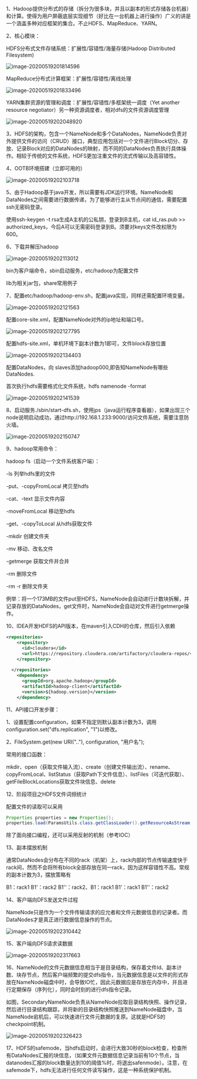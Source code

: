1、Hadoop提供分布式的存储（拆分为很多块，并且以副本的形式存储各台机器）和计算。使得为用户屏蔽底层实现细节（好比在一台机器上进行操作）广义的讲是一个涵盖多种对应框架的集合。不止HDFS、MapReduce、YARN。

2、核心模块：

  HDFS分布式文件存储系统：扩展性/容错性/海量存储(Hadoop Distributed Filesystem)

![image-20200519201814596](https://imagebag.oss-cn-chengdu.aliyuncs.com/img/image-20200519201814596.png)

MapReduce分布式计算框架：扩展性/容错性/离线处理

![image-20200519201833496](https://imagebag.oss-cn-chengdu.aliyuncs.com/img/image-20200519201833496.png)

YARN集群资源的管理和调度：扩展性/容错性/多框架统一调度（Yet another resource negotiator）另一种资源调度者，相对dfs的文件资源调度管理

![image-20200519202048920](https://imagebag.oss-cn-chengdu.aliyuncs.com/img/image-20200519202121563.png)

3、HDFS的架构，包含一个NameNode和多个DataNodes，NameNode负责对外提供文件的访问（CRUD）接口，典型应用包括对一个文件进行Block切分、存放、记录Block对应的DataNodes的映射，而不同的DataNodes负责执行具体操作。相较于传统的文件系统，HDFS更加注重文件的流式传输以及高容错性。

4、OOTB环境搭建（立即可用的）

![image-20200519202103718](https://imagebag.oss-cn-chengdu.aliyuncs.com/img/image-20200519202048920.png)

5、由于Hadoop基于java开发，所以需要有JDK运行环境。NameNode和DataNodes之间需要进行数据传递，为了能够进行主从节点间的通信，需要配置ssh无密码登录。

使用ssh-keygen -t rsa生成A主机的公私钥，登录到B主机，cat id_ras.pub >> authorized_keys，今后A可以无需密码登录到B。须要对keys文件改权限为600。

6、下载并解压hadoop

![image-20200519202113012](https://imagebag.oss-cn-chengdu.aliyuncs.com/img/image-20200519202127795.png)

bin为客户端命令，sbin启动服务，etc/hadoop为配置文件

lib为相关jar包，share常用例子

7、配置etc/hadoop/hadoop-env.sh，配置java实现，同样还需配置环境变量。

![image-20200519202121563](https://imagebag.oss-cn-chengdu.aliyuncs.com/img/image-20200519202141539.png)

配置core-site.xml，配置NameNode对外的ip地址和端口号。

![image-20200519202127795](https://imagebag.oss-cn-chengdu.aliyuncs.com/img/image-20200519202113012.png)

配置hdfs-site.xml，单机环境下副本计数为1即可，文件block存放位置

![image-20200519202134403](https://imagebag.oss-cn-chengdu.aliyuncs.com/img/image-20200519202150747.png)

配置DataNodes，向 slaves添加hadoop000,即告知NameNode有哪些DataNodes.

首次执行hdfs需要格式化文件系统，hdfs namenode -format 

![image-20200519202141539](https://imagebag.oss-cn-chengdu.aliyuncs.com/img/image-20200519202134403.png)

8、启动服务./sbin/start-dfs.sh，使用jps（java运行程序查看器），如果出现三个node说明启动成功，通过http://192.168.1.233:9000/访问文件系统，需要注意防火墙。

![image-20200519202150747](https://imagebag.oss-cn-chengdu.aliyuncs.com/img/image-20200519202103718.png)

9、hadoop常用命令：

hadoop fs（启动一个文件系统客户端）：

-ls 列举hdfs里的文件

-put、-copyFromLocal 拷贝至hdfs

-cat、-text 显示文件内容

-moveFromLocal 移动至hdfs

-get、-copyToLocal 从hdfs获取文件

-mkdir 创建文件夹

-mv 移动、改名文件

-getmerge 获取文件并合并

-rm 删除文件

-rm -r 删除文件夹

例举：将一个173MB的文件put至HDFS，NameNode会自动进行计数块拆解，并记录存放的DataNodes，get文件时，NameNode会自动对文件进行getmerge操作。

10、IDEA开发HDFS的API版本，在maven引入CDH的仓库，然后引入依赖

```xml
<repositories>
    <repository>
      <id>cloudera</id>
      <url>https://repository.cloudera.com/artifactory/cloudera-repos/</url>
    </repository>
    
  </repositories>
    <dependency>
      <groupId>org.apache.hadoop</groupId>
      <artifactId>hadoop-client</artifactId>
      <version>${hadoop.version}</version>
    </dependency>
```

11、API接口开发步骤：

  1、设置配置configuration，如果不指定则默认副本计数为3，调用configuration.set("dfs.replication", "1")以修改。

  2、FileSystem.get(new URI(".."), configuration, "用户名");

常用的接口函数：

  mkdir、open（获取文件输入流）、create（创建文件输出流）、rename、copyFromLocal、listStatus（获取Path下文件信息）、listFiles（可迭代获取）、getFileBlockLocations获取文件块信息、delete

12、阶段项目之HDFS文件词频统计

  配置文件的读取可以采用

```java
Properties properties = new Properties();
properties.load(ParamsUtils.class.getClassLoader().getResourceAsStream("wc.properties"));
```

除了面向接口编程，还可以采用反射的机制（参考IOC）

13、副本摆放机制

  通常DataNodes会分布在不同的rack（机架）上，rack内部的节点传输速度快于rack间，然而不会将所有block全部存放在同一rack，因为这样容错性不高。常规的副本计数为3，摆放策略有

B1：rack1 B1'：rack2 B1''：rack2、B1：rack1 B1'：rack1 B1''：rack2

14、客户端向DFS发送文件过程

NameNode只是作为一个文件传输请求的应允者和文件元数据信息的记录者。而DataNodes才是真正进行数据信息操作的节点。

![image-20200519202310442](https://imagebag.oss-cn-chengdu.aliyuncs.com/img/image-20200519202326423.png)

15、客户端向DFS请求读数据

![image-20200519202317663](https://imagebag.oss-cn-chengdu.aliyuncs.com/img/image-20200519202317663.png)

16、NameNode的文件元数据信息相当于是目录结构，保存着文件Id、副本计数、块存节点，然后客户端频繁的提交dfs指令，当元数据信息是以文件的形式存放在NameNode磁盘中时，会导致IO忙，因此元数据应是存放在内存中，并且进行定期保存（序列化），同时会时刻的进行dfs指令记录。

如图，SecondaryNameNode负责从NameNode拉取目录结构快照、操作记录，然后进行目录结构跟踪，并将新的目录结构快照推送到NameNode磁盘中，当NameNode宕机后，可以快速进行文件元数据的复原。这就是HDFS的checkpoint机制。

![image-20200519202326423](https://imagebag.oss-cn-chengdu.aliyuncs.com/img/image-20200519202310442.png)

17、HDFS的safemode，当hdfs启动时，会进行大致30秒的block检查，检查所有DataNodes汇报的块信息，（如果文件元数据信息记录当前有10个节点，当datanodes汇报的block数量达到10的阈值%时，将退出safenmode）。注意，在safemode下，hdfs无法进行任何文件读写操作，这是一种系统保护机制。	